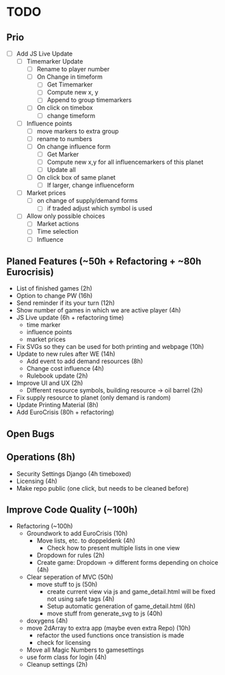 # TODO

## Prio

- [ ] Add JS Live Update
  - [ ] Timemarker Update
    - [ ] Rename to player number
    - [ ] On Change in timeform
      - [ ] Get Timemarker
      - [ ] Compute new x, y
      - [ ] Append to group timemarkers
    - [ ] On click on timebox
      - [ ] change timeform
  - [ ] Influence points
    - [ ] move markers to extra group
    - [ ] rename to numbers
    - [ ] On change influence form
      - [ ] Get Marker
      - [ ] Compute new x,y for all influencemarkers of this planet
      - [ ] Update all
    - [ ] On click box of same planet
      - [ ] If larger, change influenceform
  - [ ] Market prices
    - [ ] on change of supply/demand forms
      - [ ] if traded adjust which symbol is used
  - [ ] Allow only possible choices
    - [ ] Market actions
    - [ ] Time selection
    - [ ] Influence

## Planed Features (~50h + Refactoring + ~80h Eurocrisis)

- List of finished games (2h)
- Option to change PW (16h)
- Send reminder if its your turn (12h)
- Show number of games in which we are active player (4h)
- JS Live update (6h + refactoring time)
  - time marker
  - influence points
  - market prices
- Fix SVGs so they can be used for both printing and webpage (10h)
- Update to new rules after WE (14h)
  - Add event to add demand resources (8h)
  - Change cost influence (4h)
  - Rulebook update (2h)
- Improve UI and UX (2h)
  - Different resource symbols, building resource -> oil barrel (2h)
- Fix supply resource to planet (only demand is random)
- Update Printing Material (8h)
- Add EuroCrisis (80h + refactoring)

## Open Bugs

## Operations (8h)

- Security Settings Django (4h timeboxed)
- Licensing (4h)
- Make repo public (one click, but needs to be cleaned before)
  
## Improve Code Quality (~100h)

- Refactoring (~100h)
  - Groundwork to add EuroCrisis (10h)
    - Move lists, etc. to doppeldenk (4h)
      - Check how to present multiple lists in one view
    - Dropdown for rules (2h)
    - Create game: Dropdown -> different forms depending on choice (4h)
  - Clear seperation of MVC (50h)
    - move stuff to js (50h)
      - create current view via js and game_detail.html will be fixed not using safe tags (4h)
      - Setup automatic generation of game_detail.html (6h)
      - move stuff from generate_svg to js (40h)
  - doxygens (4h)
  - move 2dArray to extra app (maybe even extra Repo) (10h)
    - refactor the used functions once transistion is made
    - check for licensing
  - Move all Magic Numbers to gamesettings
  - use form class for login (4h)
  - Cleanup settings (2h)
